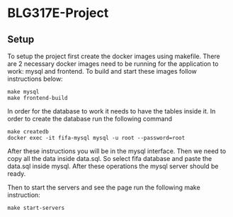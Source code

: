 # BLG317E-Project

## Setup

To setup the project first create the docker images using makefile. There are 2 necessary docker images need to be running for the application to work: mysql and frontend. To build and start these images follow instructions below:

```
make mysql
make frontend-build
```

In order for the database to work it needs to have the tables inside it. In order to create the database run the following command
```
make createdb
docker exec -it fifa-mysql mysql -u root --password=root
```

After these instructions you will be in the mysql interface. Then we need to copy all the data inside data.sql. So select fifa database and paste the data.sql inside mysql. After these operations the mysql server should be ready.

Then to start the servers and see the page run the following make instruction:

```
make start-servers
```
